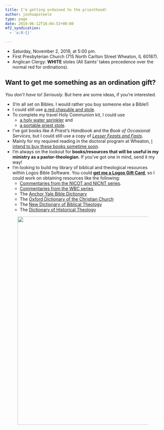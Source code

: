 ```yaml
---
title: I’m getting ordained to the priesthood!
author: joshuapsteele
type: page
date: 2019-06-12T16:04:53+00:00
mf2_syndication:
  - 'a:0:{}'

---
```

  * Saturday, November 2, 2019, at 5:00 pm.
  * First Presbyterian Church (715 North Carlton Street Wheaton, IL 60187).
  * Anglican Clergy: **WHITE** stoles (All Saints&#8217; takes precedence over the normal red for ordinations).

## Want to get me something as an ordination gift?

_You don&#8217;t have to! Seriously._ But here are some ideas, if you&#8217;re interested.

  * (I&#8217;m all set on Bibles. I would rather you buy someone else a Bible!)
  * I could still use [a red chasuble and stole][1].
  * To complete my travel Holy Communion kit, I could use 
      * [a holy water sprinkler][2] and 
      * [a portable priest stole][3]. 
  * I&#8217;ve got books like _A Priest&#8217;s Handbook_ and the _Book of Occasional Services_, but I could still use a copy of _[Lesser Feasts and Fasts][4]_.
  * Mainly for my required reading in the doctoral program at Wheaton, [I intend to buy these books sometime soon][5].
  * I&#8217;m always on the lookout for **books/resources that will be useful in my ministry as a pastor-theologian**. If you&#8217;ve got one in mind, send it my way!
  * I&#8217;m looking to build my library of biblical and theological resources within Logos Bible Software. You could **[get me a Logos Gift Card][6]**, so I could work on obtaining resources like the following:
      * [Commentaries from the NICOT and NICNT series][7].
      * [Commentaries from the WBC series][8].
      * The [Anchor Yale Bible Dictionary][9]
      * The [Oxford Dictionary of the Christian Church][10]
      * The [New Dictionary of Biblical Theology][11]
      * The [Dictionary of Historical Theology][12]

<div class="wp-block-image">
  <figure class="aligncenter"><img decoding="async" loading="lazy" width="480" height="672" src="https://joshuapsteele.com/wp-content/uploads/2019/10/Steele-Ordination-Invitation.jpg" alt="" class="wp-image-41932" srcset="https://joshuapsteele.com/wp-content/uploads/2019/10/Steele-Ordination-Invitation.jpg 480w, https://joshuapsteele.com/wp-content/uploads/2019/10/Steele-Ordination-Invitation-214x300.jpg 214w" sizes="(max-width: 480px) 100vw, 480px" /></figure>
</div>

 [1]: https://www.autom.com/product/Avignon-Collection-Chasuble-YC454
 [2]: https://www.autom.com/product/pocket-holy-water-sprinkler-EC510
 [3]: https://www.autom.com/product/Portable-Priest-Stole-YC773
 [4]: https://www.amazon.com/Lesser-Feasts-Fasts-Church-Publishing/dp/0898695104
 [5]: https://www.amazon.com/hz/wishlist/ls/19BBQ2VERS46P?ref_=wl_share
 [6]: https://www.logos.com/product/185223/logos-digital-gift-card
 [7]: https://www.logos.com/product/175339/new-international-commentary-on-the-old-and-new-testaments-nicot-nicnt
 [8]: https://www.logos.com/product/53935/word-biblical-commentary-wbc
 [9]: https://www.logos.com/product/1660/anchor-yale-bible-dictionary
 [10]: https://www.logos.com/product/2227/the-oxford-dictionary-of-the-christian-church-rev-ed
 [11]: https://www.logos.com/product/27277/new-dictionary-of-biblical-theology
 [12]: https://www.logos.com/product/3072/the-dictionary-of-historical-theology